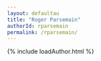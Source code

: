 ```yaml
---
layout: defaultau
title: "Roger Parsemain"
authorId: rparsemain
permalink: /rparsemain/
---
```

{% include loadAuthor.html %}
<script>
    $(document).ready(function(){
        showAuthorBio('{{ page.authorId }}');
   });
</script>